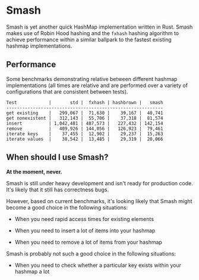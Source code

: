 # Smash

Smash is yet another quick HashMap implementation written in Rust. Smash makes use of Robin Hood hashing and the `fxhash` hashing algorithm to achieve performance within a similar ballpark to the fastest existing hashmap implementations.

## Performance

Some benchmarks demonstrating relative between different hashmap implementations (all times are relative and are performed over a variety of configurations that are consistent between tests).

```
Test            |       std |  fxhash | hashbrown |   smash
-----------------------------------------------------------
get existing    |   299,067 |  71,630 |    39,167 |  40,741
get nonexistent |   312,143 |  55,706 |    37,318 |  81,574
insert          | 1,042,481 | 487,573 |   227,432 | 142,154
remove          |   409,926 | 144,056 |   126,923 |  79,461
iterate keys    |    37,455 |  12,902 |    29,237 |  15,263
iterate values  |    38,542 |  13,485 |    29,319 |  20,066
```

## When should I use Smash?

**At the moment, never.**

Smash is still under heavy development and isn't ready for production code. It's likely that it still has correctness bugs.

However, based on current benchmarks, it's looking likely that Smash might become a good choice in the following situations:

- When you need rapid access times for existing elements

- When you need to insert a lot of items into your hashmap

- When you need to remove a lot of items from your hashmap

Smash is probably not such a good choice in the following situations:

- When you need to check whether a particular key exists within your hashmap a lot
